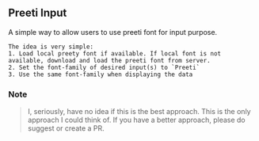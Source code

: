 ## Preeti Input

A simple way to allow users to use preeti font for input purpose.
```
The idea is very simple:
1. Load local preety font if available. If local font is not available, download and load the preeti font from server.
2. Set the font-family of desired input(s) to `Preeti`
3. Use the same font-family when displaying the data
```
### Note

> I, seriously, have no idea if this is the best approach. This is the only approach I could think of. If you have a better approach, please do suggest or create a PR.

